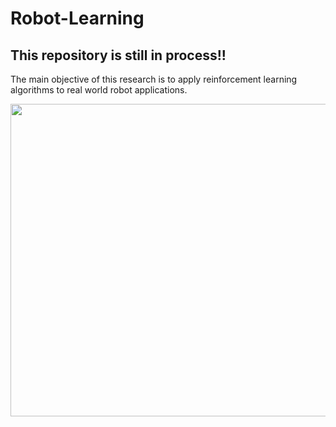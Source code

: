 # Robot-Learning
## This repository is still in process!!
The main objective of this research is to apply reinforcement learning algorithms to real world robot applications.


<p align="center">
<img src="https://github.com/arunbalas/Robot-Learning/blob/master/Robot.JPG" width="700" height="500">
</p>
